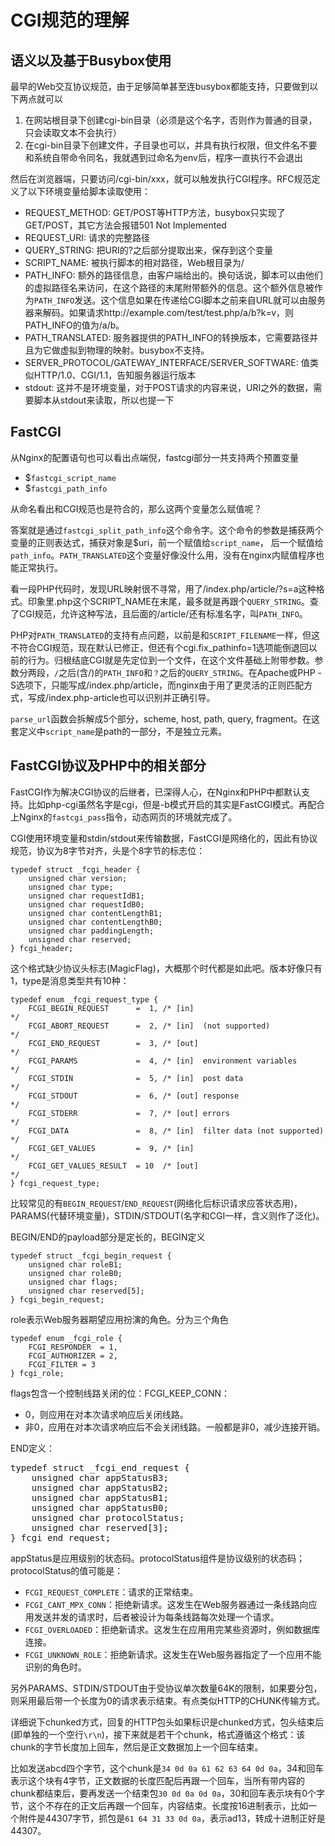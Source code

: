 # CGI规范的理解

语义以及基于Busybox使用
----
最早的Web交互协议规范，由于足够简单甚至连busybox都能支持，只要做到以下两点就可以

1. 在网站根目录下创建cgi-bin目录（必须是这个名字，否则作为普通的目录，只会读取文本不会执行）
2. 在cgi-bin目录下创建文件，子目录也可以，并具有执行权限，但文件名不要和系统自带命令同名，我就遇到过命名为env后，程序一直执行不会退出

然后在浏览器端，只要访问/cgi-bin/xxx，就可以触发执行CGI程序。RFC规范定义了以下环境变量给脚本读取使用：

* REQUEST_METHOD: GET/POST等HTTP方法，busybox只实现了GET/POST，其它方法会报错501 Not Implemented
* REQUEST_URI: 请求的完整路径
* QUERY_STRING: 把URI的?之后部分提取出来，保存到这个变量
* SCRIPT_NAME: 被执行脚本的相对路径，Web根目录为/
* PATH_INFO: 额外的路径信息，由客户端给出的。换句话说，脚本可以由他们的虚拟路径名来访问，在这个路径的末尾附带额外的信息。这个额外信息被作为`PATH_INFO`发送。这个信息如果在传递给CGI脚本之前来自URL就可以由服务器来解码。如果请求http://example.com/test/test.php/a/b?k=v，则PATH_INFO的值为/a/b。
* PATH_TRANSLATED: 服务器提供的PATH_INFO的转换版本，它需要路径并且为它做虚拟到物理的映射。busybox不支持。
* SERVER_PROTOCOL/GATEWAY_INTERFACE/SERVER_SOFTWARE: 值类似HTTP/1.0、CGI/1.1，告知服务器运行版本
* stdout: 这并不是环境变量，对于POST请求的内容来说，URI之外的数据，需要脚本从stdout来读取，所以也提一下

FastCGI
----
从Nginx的配置语句也可以看出点端倪，fastcgi部分一共支持两个预置变量

* $`fastcgi_script_name`
* $`fastcgi_path_info`

从命名看出和CGI规范也是符合的，那么这两个变量怎么赋值呢？

答案就是通过`fastcgi_split_path_info`这个命令字。这个命令的参数是捕获两个变量的正则表达式，捕获对象是$uri，前一个赋值给`script_name`，
后一个赋值给`path_info`。`PATH_TRANSLATED`这个变量好像没什么用，没有在nginx内赋值程序也能正常执行。

看一段PHP代码时，发现URL映射很不寻常，用了/index.php/article/?s=a这种格式。印象里.php这个SCRIPT_NAME在末尾，最多就是再跟个`QUERY_STRING`。查了CGI规范，允许这种写法，且后面的/article/还有标准名字，叫`PATH_INFO`。

PHP对`PATH_TRANSLATED`的支持有点问题，以前是和`SCRIPT_FILENAME`一样，但这不符合CGI规范，现在默认已修正，但还有个cgi.fix_pathinfo=1选项能倒退回以前的行为。归根结底CGI就是先定位到一个文件，在这个文件基础上附带参数。参数分两段，`/`之后(含/)的`PATH_INFO`和`？`之后的`QUERY_STRING`。在Apache或PHP -S选项下，只能写成/index.php/article，而nginx由于用了更灵活的正则匹配方式，写成/index.php-article也可以识别并正确引导。

`parse_url`函数会拆解成5个部分，scheme, host, path, query, fragment。在这套定义中`script_name`是path的一部分，不是独立元素。

FastCGI协议及PHP中的相关部分
--
FastCGI作为解决CGI协议的后继者，已深得人心，在Nginx和PHP中都默认支持。比如php-cgi虽然名字是cgi，但是-b模式开启的其实是FastCGI模式。再配合上Nginx的`fastcgi_pass`指令，动态网页的环境就完成了。

CGI使用环境变量和stdin/stdout来传输数据，FastCGI是网络化的，因此有协议规范，协议为8字节对齐，头是个8字节的标志位：

```
typedef struct _fcgi_header {
    unsigned char version;
    unsigned char type;
    unsigned char requestIdB1;
    unsigned char requestIdB0;
    unsigned char contentLengthB1;
    unsigned char contentLengthB0;
    unsigned char paddingLength;
    unsigned char reserved;
} fcgi_header;
```

这个格式缺少协议头标志(MagicFlag)，大概那个时代都是如此吧。版本好像只有1，type是消息类型共有10种：

```
typedef enum _fcgi_request_type {
    FCGI_BEGIN_REQUEST      =  1, /* [in]                              */
    FCGI_ABORT_REQUEST      =  2, /* [in]  (not supported)             */
    FCGI_END_REQUEST        =  3, /* [out]                             */
    FCGI_PARAMS             =  4, /* [in]  environment variables       */
    FCGI_STDIN              =  5, /* [in]  post data                   */
    FCGI_STDOUT             =  6, /* [out] response                    */
    FCGI_STDERR             =  7, /* [out] errors                      */
    FCGI_DATA               =  8, /* [in]  filter data (not supported) */
    FCGI_GET_VALUES         =  9, /* [in]                              */
    FCGI_GET_VALUES_RESULT  = 10  /* [out]                             */
} fcgi_request_type;
```

比较常见的有`BEGIN_REQUEST`/`END_REQUEST`(网络化后标识请求应答状态用)，PARAMS(代替环境变量)，STDIN/STDOUT(名字和CGI一样，含义则作了泛化)。

BEGIN/END的payload部分是定长的，BEGIN定义

```
typedef struct _fcgi_begin_request {
    unsigned char roleB1;
    unsigned char roleB0;
    unsigned char flags;
    unsigned char reserved[5];
} fcgi_begin_request;
```

role表示Web服务器期望应用扮演的角色。分为三个角色

```
typedef enum _fcgi_role {
    FCGI_RESPONDER  = 1,
    FCGI_AUTHORIZER = 2,
    FCGI_FILTER = 3
} fcgi_role;
```

flags包含一个控制线路关闭的位：FCGI_KEEP_CONN：

* 0，则应用在对本次请求响应后关闭线路。
* 非0，应用在对本次请求响应后不会关闭线路。一般都是非0，减少连接开销。

END定义：
<pre>
typedef struct _fcgi_end_request {
    unsigned char appStatusB3;
    unsigned char appStatusB2;
    unsigned char appStatusB1;
    unsigned char appStatusB0;
    unsigned char protocolStatus;
    unsigned char reserved[3];
} fcgi_end_request;
</pre>
appStatus是应用级别的状态码。protocolStatus组件是协议级别的状态码；
protocolStatus的值可能是：

* `FCGI_REQUEST_COMPLETE`：请求的正常结束。
* `FCGI_CANT_MPX_CONN`：拒绝新请求。这发生在Web服务器通过一条线路向应用发送并发的请求时，后者被设计为每条线路每次处理一个请求。
* `FCGI_OVERLOADED`：拒绝新请求。这发生在应用用完某些资源时，例如数据库连接。
* `FCGI_UNKNOWN_ROLE`：拒绝新请求。这发生在Web服务器指定了一个应用不能识别的角色时。

另外PARAMS、STDIN/STDOUT由于受协议单次数量64K的限制，如果要分包，
则采用最后带一个长度为0的请求表示结束。有点类似HTTP的CHUNK传输方式。

详细说下chunked方式，回复的HTTP包头如果标识是chunked方式，包头结束后(即单独的一个空行`\r\n`)，接下来就是若干个chunk，格式遵循这个格式：该chunk的字节长度加上回车，然后是正文数据加上一个回车结束。

比如发送abcd四个字节，这个chunk是`34 0d 0a 61 62 63 64 0d 0a`，34和回车表示这个块有4字节，正文数据的长度匹配后再跟一个回车，当所有带内容的chunk都结束后，要再发送一个结束包`30 0d 0a 0d 0a`，30和回车表示块有0个字节，这个不存在的正文后再跟一个回车，内容结束。长度按16进制表示，比如一个附件是44307字节，抓包是`61 64 31 33 0d 0a`，表示ad13，转成十进制正好是44307。